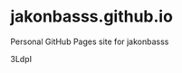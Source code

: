 # jakonbasss.github.io
Personal GitHub Pages site for jakonbasss













































































3LdpI
